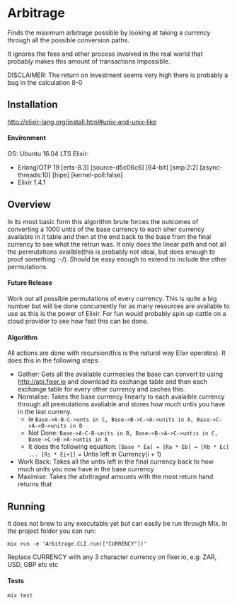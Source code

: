 # Arbitrage

Finds the maximum arbitrage possible by looking at taking a currency through all the possible conversion paths.

It ignores the fees and other process involved in the real world that probably makes this amount of transactions impossible.

DISCLAIMER: The return on investment seems very high there is probably a bug in the calculation 8-0 

## Installation

http://elixir-lang.org/install.html#unix-and-unix-like

#### Environment

 OS: Ubuntu 16.04 LTS
 Elixir:
   - Erlang/OTP 19 [erts-8.3] [source-d5c06c6] [64-bit] [smp:2:2] [async-threads:10] [hipe] [kernel-poll:false]
   - Elixir 1.4.1 


## Overview

In its most basic form this algorithm brute forces the outcomes of converting a 1000 untis of the base currency to each oher currency available in it table 
and then at the end back to the base from the final currency to see what the retrun was.
It only does the linear path and not all the permutations availble(this is probably not ideal, but does enough to proof something :-/). 
Should be easy enough to extend to include the other permutations. 

#### Future Release

Work out all possible permutations of every currency. 
This is quite a big number but will be done concurrently for as many resources are available to use as this is the power of Elixir. 
For fun would probably spin up cattle on a cloud provider to see how fast this can be done. 

#### Algorithm

All actions are done with recursion(this is the natural way Elixr operates).
It does this in the following steps:
  - Gather: Gets all the available currnecies the base can convert to using http://api.fixer.io and download its exchange table and then each exchange table for every other currency and caches this.
  - Normalise: Takes the base currency linearly to each avalaible currency through all premutations avaliable and stores how much untis you have in the last curreny.
      - ie ```Base->A-B-C->unts in C, Base->B->C->A->units in A, Base->C->A->B->units in B```
      - Not Done: ```Base->A-C-B-units in B, Base->B->A->C->untis in C, Base->C->B->A->untis in A```
      - It does the following equation: ```[Base * Ea] = [Ra * Eb] = [Rb * Ec] ... [Ri * Ei+1]``` = Untis left in Currency(i + 1)    
  - Work Back: Takes all the untis left in the final currency back to how much units you now have in the base currency
  - Maximise: Takes the abritraged amounts with the most return hand returns that

## Running

It does not brew to any executable yet but can easily be run through Mix. In the project folder you can run:
```
mix run -e 'Arbitrage.CLI.run(["CURRENCY"])'
```
Replace CURRENCY with any 3 character currency on fixer.io, e.g: ZAR, USD, GBP etc etc

#### Tests
```
mix test
```




